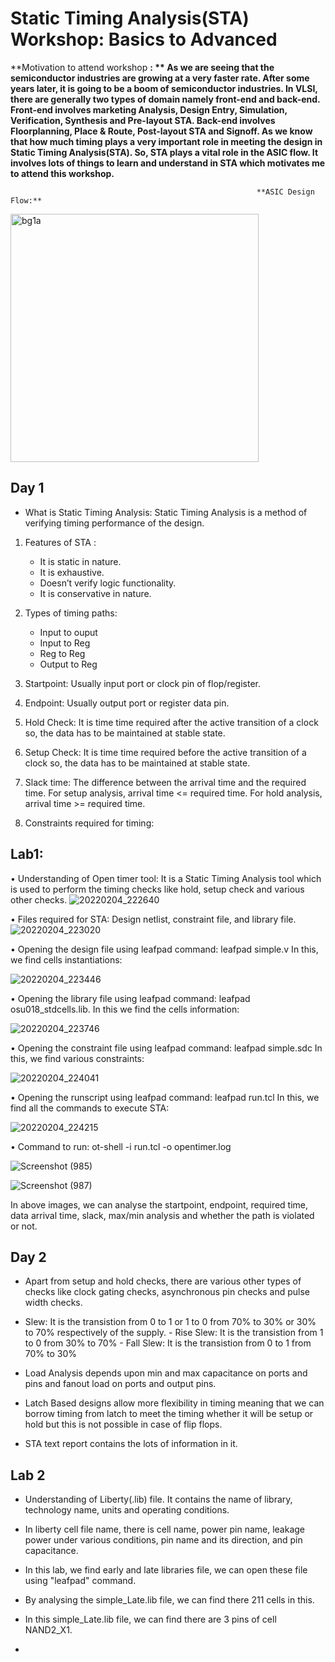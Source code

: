 
# Static Timing Analysis(STA) Workshop: Basics to Advanced
**Motivation to attend workshop **: ** As we are seeing that the semiconductor industries are growing at a very faster rate. After some years later, it is going to be a boom of semiconductor industries. In VLSI, there are generally two types of domain namely front-end and back-end.
Front-end involves marketing Analysis, Design Entry, Simulation, Verification, Synthesis and Pre-layout STA.
Back-end involves Floorplanning, Place & Route, Post-layout STA and Signoff.
As we know that how much timing plays a very important role in meeting the design in Static Timing Analysis(STA). So, STA plays a vital role in the ASIC flow. It involves lots of things to learn and understand in STA which motivates me to attend this workshop.**



                                                           **ASIC Design Flow:**
<img width="397" alt="bg1a" src="https://user-images.githubusercontent.com/98880516/152572049-4d8c543b-504f-44e8-86fc-6d9f647c8dd0.png">

## Day 1
-	What is Static Timing Analysis:  Static Timing Analysis is a method of verifying timing performance of the design.
1. Features of STA :
   - It is static in nature.
   - It is exhaustive.
   - Doesn’t verify logic functionality.
   - It is conservative in nature.

2. Types of timing paths:
    - Input to ouput
    - Input to Reg
    - Reg to Reg
    - Output to Reg
3.	Startpoint:  Usually input port or clock pin of flop/register.
4.	Endpoint:  Usually output port or register data pin.
5.	Hold Check:  It is time time required after the active transition of a clock so, the data has to be maintained at stable state.
6.	Setup Check:  It is time time required before the active transition of a clock so, the data has to be maintained at stable state.
7.	Slack time: The difference between the arrival time and the required time. For setup analysis, arrival time <= required time. For hold analysis,  arrival time >= required time.
8.	Constraints  required for timing: 


## Lab1:
•	Understanding of Open timer tool:  It is a Static Timing Analysis tool which is used to perform the timing checks like hold,  setup check and various other checks.
![20220204_222640](https://user-images.githubusercontent.com/98880516/152572709-95fced92-ec02-4042-9b17-8ec8074b369f.jpg)

•	Files required for STA: Design netlist, constraint file, and library file.
![20220204_223020](https://user-images.githubusercontent.com/98880516/152573059-79d1ef73-bff3-46e9-aafc-a989e89dfc89.jpg)

•	Opening the design file using leafpad command:  leafpad simple.v
In this, we find cells instantiations:

![20220204_223446](https://user-images.githubusercontent.com/98880516/152573255-c6d91514-e837-4547-a4ef-5e25745fb9aa.jpg)

•	Opening the library file using leafpad command:  leafpad osu018_stdcells.lib.
In this we find the cells information:

![20220204_223746](https://user-images.githubusercontent.com/98880516/152573536-afe35eca-83cf-434c-830c-26cc58decb05.jpg)

•	Opening the constraint  file using leafpad command:  leafpad simple.sdc
In this, we find various constraints:

![20220204_224041](https://user-images.githubusercontent.com/98880516/152573725-38c8352c-0a60-4daa-8a19-82afc5d615a8.jpg)

•	Opening the runscript using leafpad command: leafpad run.tcl
In this, we find all the commands to execute STA:

![20220204_224215](https://user-images.githubusercontent.com/98880516/152573994-9e796b04-093d-4421-88d8-e73356b2b9ae.jpg)

•	Command to run: ot-shell -i run.tcl -o opentimer.log

![Screenshot (985)](https://user-images.githubusercontent.com/98880516/152161941-d2cc4190-8049-42aa-bdf3-158f365bcbac.png)

![Screenshot (987)](https://user-images.githubusercontent.com/98880516/152633019-5af4cdce-4ca6-4e3d-93a5-ebf2d56886d8.png)

In above images, we can analyse the startpoint, endpoint, required time, data arrival time, slack, max/min analysis and whether the path is violated or not.

## Day 2
- Apart from setup and hold checks, there are various other types of checks like clock gating checks, asynchronous pin checks and pulse width checks.
- Slew: It is the transistion from 0 to 1 or 1 to 0 from 70% to 30% or 30% to 70% respectively of the supply.
      - Rise Slew: It is the transistion from 1 to 0 from 30% to 70%
      - Fall Slew: It is the transistion from 0 to 1 from 70% to 30%
      
- Load Analysis depends upon min and max capacitance on ports and pins and fanout load on ports and output pins.
- Latch Based designs allow more flexibility in timing meaning that we can borrow timing from latch to meet the timing whether it will be setup or hold but this is not possible in case of flip flops.
- STA text report contains the lots of information in it.

## Lab 2
- Understanding of Liberty(.lib) file. It contains the name of library, technology name, units and operating conditions.

- In liberty cell file name, there is cell name, power pin name, leakage power under various conditions, pin name and its direction, and pin capacitance.

- In this lab, we find early and late libraries file, we can open these file using "leafpad" command.

- By analysing the simple_Late.lib file, we can find there 211 cells in this.

- In this simple_Late.lib file, we can find there are 3 pins of cell NAND2_X1.

-

